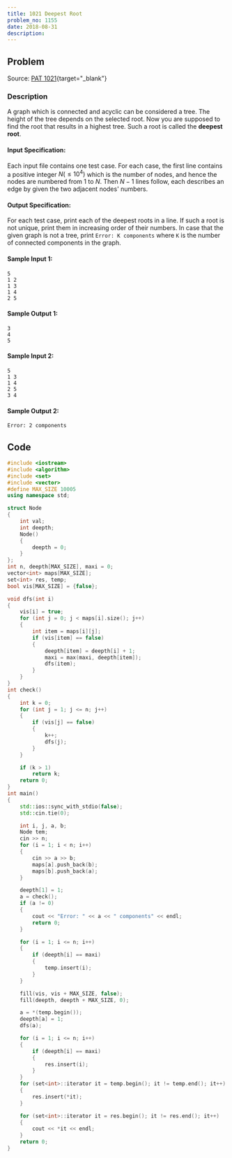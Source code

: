 ```yaml
---
title: 1021 Deepest Root
problem_no: 1155
date: 2018-08-31
description:
---
```


<!--more-->

## Problem

Source: [PAT 1021](https://pintia.cn/problem-sets/994805342720868352/exam/problems/994805482919673856){target="_blank"}

### Description

A graph which is connected and acyclic can be considered a tree. The height of the tree depends on the selected root. Now you are supposed to find the root that results in a highest tree. Such a root is called the **deepest root**.

#### Input Specification:

Each input file contains one test case. For each case, the first line contains a positive integer $N (≤10^4)$ which is the number of nodes, and hence the nodes are numbered from 1 to $N$. Then $N−1$ lines follow, each describes an edge by given the two adjacent nodes' numbers.

#### Output Specification:

For each test case, print each of the deepest roots in a line. If such a root is not unique, print them in increasing order of their numbers. In case that the given graph is not a tree, print `Error: K components` where `K` is the number of connected components in the graph.

#### Sample Input 1:

```
5
1 2
1 3
1 4
2 5
```

#### Sample Output 1:

```
3
4
5
```

#### Sample Input 2:

```
5
1 3
1 4
2 5
3 4
```

#### Sample Output 2:

```
Error: 2 components
```

## Code




```cpp
#include <iostream>
#include <algorithm>
#include <set>
#include <vector>
#define MAX_SIZE 10005
using namespace std;

struct Node
{
    int val;
    int deepth;
    Node()
    {
        deepth = 0;
    }
};
int n, deepth[MAX_SIZE], maxi = 0;
vector<int> maps[MAX_SIZE];
set<int> res, temp;
bool vis[MAX_SIZE] = {false};

void dfs(int i)
{
    vis[i] = true;
    for (int j = 0; j < maps[i].size(); j++)
    {
        int item = maps[i][j];
        if (vis[item] == false)
        {
            deepth[item] = deepth[i] + 1;
            maxi = max(maxi, deepth[item]);
            dfs(item);
        }
    }
}
int check()
{
    int k = 0;
    for (int j = 1; j <= n; j++)
    {
        if (vis[j] == false)
        {
            k++;
            dfs(j);
        }
    }

    if (k > 1)
        return k;
    return 0;
}
int main()
{
    std::ios::sync_with_stdio(false);
    std::cin.tie(0);

    int i, j, a, b;
    Node tem;
    cin >> n;
    for (i = 1; i < n; i++)
    {
        cin >> a >> b;
        maps[a].push_back(b);
        maps[b].push_back(a);
    }

    deepth[1] = 1;
    a = check();
    if (a != 0)
    {
        cout << "Error: " << a << " components" << endl;
        return 0;
    }

    for (i = 1; i <= n; i++)
    {
        if (deepth[i] == maxi)
        {
            temp.insert(i);
        }
    }

    fill(vis, vis + MAX_SIZE, false);
    fill(deepth, deepth + MAX_SIZE, 0);

    a = *(temp.begin());
    deepth[a] = 1;
    dfs(a);

    for (i = 1; i <= n; i++)
    {
        if (deepth[i] == maxi)
        {
            res.insert(i);
        }
    }
    for (set<int>::iterator it = temp.begin(); it != temp.end(); it++)
    {
        res.insert(*it);
    }

    for (set<int>::iterator it = res.begin(); it != res.end(); it++)
    {
        cout << *it << endl;
    }
    return 0;
}
```
